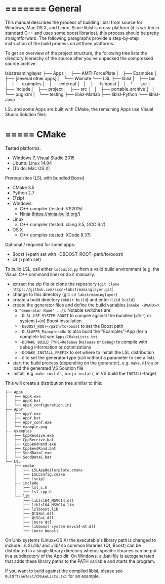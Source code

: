 =======
General
=======

This manual describes the process of building liblsl from source for Windows, Mac OS X, and Linux. Since liblsl is cross-platform (it is written in standard C++ and uses some boost libraries), this process should be pretty straightforward. The following paragraphs provide a step-by-step instruction of the build process on all three platforms. 

To get an overview of the project structure, the following tree lists the directory hierarchy of the source after you've unpacked the compressed source archive:

  labstreaminglayer
  ├── Apps
  │   ├── AMTI ForcePlate
  │   ├── Examples
  │   ├── [several other apps]
  │   └── Wiimote
  └── LSL
      ├── liblsl
      │   ├── bin
      │   ├── examples
      │   ├── external
      │   │   ├── lslboost
      │   │   └── src
      │   ├── include
      │   ├── project
      │   ├── src
      │   │   ├── portable_archive
      │   │   └── pugixml
      │   └── testing
      ├── liblsl-Matlab
      ├── liblsl-Python
      └── liblsl-Java

LSL and some Apps are built with CMake, the remaining Apps use Visual Studio Solution files.

=====
CMake
=====

Tested platforms:
* Windows 7, Visual Studio 2015
* Ubuntu Linux 14.04
* (To do: Mac OS X)

Prerequisites (LSL with bundled Boost)
- CMake 3.5
- Python 2.7
- (7zip)
- Windows:
    - C++ compiler (tested: VS2015)
    - Ninja (https://ninja-build.org/)
- Linux
    - C++ compiler (tested: clang 3.5, GCC 6.2)
- OS X
    - C++ compiler (tested: XCode 8.3?)

Optional / required for some apps:
- Boost (+path set with -DBOOST_ROOT=path/to/boost)
- Qt (+path set)

To build LSL, call either `lslbuild.py` from a valid build environment (e.g. the Visual C++ command line) or do it manually:

- extract the zip file or clone the repository (`git clone https://github.com/sccn/labstreaminglayer.git`)
- change to this directory (git: `cd labstreaminglayer`)
- create a build directory (`mkdir build`) and enter it (`cd build`)
- create the generator files and define the build variables (`cmake -DVARX=Y -G "Generator Name" ../`). Notable switches are:
	 - `-DLSL_USE_SYSTEM_BOOST` to compile against the bundled (`=Off`) or system (`=On`) Boost installation
    - `-DBOOST_ROOT=/path/to/boost` to set the Boost path
    - `-DLSLAPPS_Examples=On` to also build the "Examples"-App (for a complete list see `Apps/CMakeLists.txt`
    - `-DCMAKE_BUILD_TYPE=Release` (`Release` or `Debug`) to compile with debug information or optimizations
    - `-DCMAKE_INSTALL_PREFIX` to set where to install the LSL distribution
    - `-G` to set the generator type (call without a parameter to see a list).
- start the build process (depending on the generator), e.g. `make`, `ninja` or load the generated VS Solution file
- install, e.g. `make install`, `ninja install`, in VS build the `INSTALL`-target

This will create a distribution tree similar to this:

    ├── AppX
    │   ├── AppX.exe
    │   ├── AppX.bat
    │   └── AppX_configuration.ini
    ├── AppY
    │   ├── AppY.exe
    │   ├── AppY.bat
    │   ├── AppY_conf.exe
    │   └── example.png
    ├── examples
    │   ├── CppReceive.exe
    │   ├── CppReceive.bat
    │   ├── CppSendRand.exe
    │   ├── CppSendRand.bat
    │   ├── SendDataC.exe
    │   └── SendDataC.bat
    └── LSL
        ├── cmake
        │   ├── LSLAppBoilerplate.cmake
        │   ├── LSLConfig.cmake
        │   └── [snip]
        ├── include
        │   ├── lsl_c.h
        │   └── lsl_cpp.h
        └── lib
            ├── liblsl64_MSVC14.dll
            ├── liblsl64_MSVC14.lib
            ├── lslboost.lib
            ├── Qt5Xml.dll
            ├── Qt5Gui.dll
            ├── [more Qt]
            ├── libboost-system-msvc14-mt.dll
            └── [more boost]

On Unix systems (Linux+OS X) the executable's library path is changed to include ../LSL/lib/ and ./lib/ so common libraries (Qt, Boost) can be distributed in a single library directory wheras specific libraries can be put in a subdirectory of the App dir. On Windows, a .bat-file is autogenerated that adds these library paths to the PATH variable and starts the program.

If you want to build against the compiled liblsl, please see `OutOfTreeTest/CMakeLists.txt` for an example.


